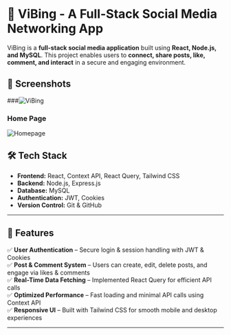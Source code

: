 # 🚀 ViBing - A Full-Stack Social Media Networking App  

ViBing is a **full-stack social media application** built using **React, Node.js, and MySQL**. This project enables users to **connect, share posts, like, comment, and interact** in a secure and engaging environment.  

## 📸 Screenshots  

###![ViBing](assets/logo.png)

### Home Page  
![Homepage](assets/Screenshot(162).png)  


## 🛠️ Tech Stack  
- **Frontend:** React, Context API, React Query, Tailwind CSS  
- **Backend:** Node.js, Express.js  
- **Database:** MySQL  
- **Authentication:** JWT, Cookies  
- **Version Control:** Git & GitHub  

---

## 🌟 Features  
✅ **User Authentication** – Secure login & session handling with JWT & Cookies  
✅ **Post & Comment System** – Users can create, edit, delete posts, and engage via likes & comments  
✅ **Real-Time Data Fetching** – Implemented React Query for efficient API calls  
✅ **Optimized Performance** – Fast loading and minimal API calls using Context API  
✅ **Responsive UI** – Built with Tailwind CSS for smooth mobile and desktop experiences  

---
